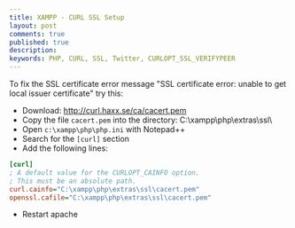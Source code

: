 ```yaml
---
title: XAMPP - CURL SSL Setup
layout: post
comments: true
published: true
description: 
keywords: PHP, CURL, SSL, Twitter, CURLOPT_SSL_VERIFYPEER
---
```


To fix the SSL certificate error message "SSL certificate error: unable to get local issuer certificate" try this:

* Download: <http://curl.haxx.se/ca/cacert.pem>
* Copy the file `cacert.pem` into the directory: C:\xampp\php\extras\ssl\
* Open `c:\xampp\php\php.ini` with Notepad++
* Search for the `[curl]` section
* Add the following lines:

 ```ini
[curl]
; A default value for the CURLOPT_CAINFO option.
; This must be an absolute path.
curl.cainfo="C:\xampp\php\extras\ssl\cacert.pem"
openssl.cafile="C:\xampp\php\extras\ssl\cacert.pem"
 ```
 
* Restart apache
